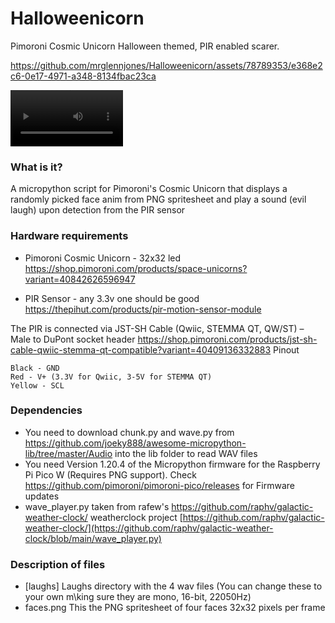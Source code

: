 # Halloweenicorn
Pimoroni Cosmic Unicorn Halloween themed, PIR enabled scarer.


https://github.com/mrglennjones/Halloweenicorn/assets/78789353/e368e2c6-0e17-4971-a348-8134fbac23ca


<video src='https://github.com/mrglennjones/Halloweenicorn/blob/main/video_demo2.mp4' width=180/></video>

### What is it?
A micropython script for Pimoroni's Cosmic Unicorn that displays a randomly picked face anim from PNG spritesheet and play a sound (evil laugh) upon detection from the PIR sensor 


### Hardware requirements

* Pimoroni Cosmic Unicorn - 32x32 led https://shop.pimoroni.com/products/space-unicorns?variant=40842626596947

* PIR Sensor - any 3.3v one should be good https://thepihut.com/products/pir-motion-sensor-module

The PIR is connected via JST-SH Cable (Qwiic, STEMMA QT, QW/ST) – Male to DuPont socket header https://shop.pimoroni.com/products/jst-sh-cable-qwiic-stemma-qt-compatible?variant=40409136332883
Pinout

    Black - GND
    Red - V+ (3.3V for Qwiic, 3-5V for STEMMA QT)
    Yellow - SCL


### Dependencies

* You need to download chunk.py and wave.py from https://github.com/joeky888/awesome-micropython-lib/tree/master/Audio into the lib folder to read WAV files
* You need Version 1.20.4 of the Micropython firmware for the Raspberry Pi Pico W (Requires PNG support). Check https://github.com/pimoroni/pimoroni-pico/releases for Firmware updates
* wave_player.py taken from rafew's https://github.com/raphv/galactic-weather-clock/ weatherclock project [https://github.com/raphv/galactic-weather-clock/](https://github.com/raphv/galactic-weather-clock/blob/main/wave_player.py)
### Description of files
* [laughs] Laughs directory with the 4 wav files (You can change these to your own m\king sure they are mono, 16-bit, 22050Hz)
* faces.png This the PNG spritesheet of four faces 32x32 pixels per frame
